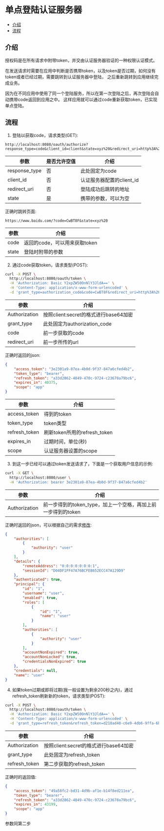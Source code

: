 # 单点登陆认证服务器

- [介绍](#介绍)
- [流程](#流程)


## 介绍

授权码是在所有请求中附带token，并交由认证服务器验证的一种权限认证模式。

在发送请求时需要在应用中判断是否携带token，以及token是否过期，如何没有token或者已经过期，需要跳转到认证服务器中登陆，
之后重新跳转到应用继续完成业务。

因为在不同应用中使用了同一个登陆服务，所以在第一次登陆之后，再次登陆会自动携带code返回到应用之中。
这样应用就可以通过code重新获取token，已实现单点登陆。

## 流程

1. 登陆以获取code，请求类型(GET):

```
http://localhost:8080/oauth/authorize?response_type=code&client_id=client&state=xyz%20&redirect_uri=http%3A%2F%2Fwww.baidu.com
```

参数 | 是否允许空值 | 介绍
---|---|---
response_type | 否 |此处固定为code
client_id | 否 |认证服务器配置的client_id
redirect_uri | 否 | 登陆成功后跳转的地址
state | 是 |携带的参数，可以为空

正确时跳转页面:

```
https://www.baidu.com/?code=CwBT8F&state=xyz%20
```

参数 | 介绍
---|---
code | 返回的code，可以用来获取token
state | 登陆时附带的参数

2. 通过code获取token，请求类型(POST):

```bash
curl -X POST \
  http://localhost:8080/oauth/token \
  -H 'Authorization: Basic Y2xpZW50OnNlY3JldA==' \
  -H 'Content-Type: application/x-www-form-urlencoded' \
  -d 'grant_type=authorization_code&code=CwBT8F&redirect_uri=http%3A%2F%2Fwww.baidu.com'
```

参数 | 介绍
---|---
Authorization | 按照client:secret的格式进行base64加密
grant_type | 此处固定为authorization_code
code | 前一步获取的code
redirect_uri | 前一步所传的url

正确时返回的json:

```json
{
    "access_token": "3e2301a9-87ea-4b0d-9f37-847a6cfed4b2",
    "token_type": "bearer",
    "refresh_token": "a33d2862-4849-470c-9724-c23678a79bc6",
    "expires_in": 40375,
    "scope": "app"
}
```

参数 | 介绍
---|---
access_token | 得到的token
token_type | token类型
refresh_token | 刷新token所用的refresh_token
expires_in | 过期时间，单位(秒)
scope | 认证服务器设置的scope

3. 到这一步已经可以通过token发送请求了，下面是一个获取用户信息的示例:

```bash
curl -X GET \
  http://localhost:8080/user \
  -H 'Authorization: bearer 3e2301a9-87ea-4b0d-9f37-847a6cfed4b2'
```

参数 | 介绍
---|---
Authorization | 前一步得到的token_type，加上一个空格，再加上前一步得到的token

正确时返回的json，可以根据自己的需求[修改](src/main/java/com/example/oauthtest/user/UserController.java):

```json
{
    "authorities": [
        {
            "authority": "user"
        }
    ],
    "details": {
        "remoteAddress": "0:0:0:0:0:0:0:1",
        "sessionId": "D04DF1FF47A76BCFEB652ECC47A129D9"
    },
    "authenticated": true,
    "principal": {
        "id": "1",
        "username": "user",
        "enabled": true,
        "roles": [
            {
                "id": "1",
                "name": "user"
            }
        ],
        "authorities": [
            {
                "authority": "user"
            }
        ],
        "accountNonExpired": true,
        "accountNonLocked": true,
        "credentialsNonExpired": true
    },
    "credentials": null,
    "name": "user"
}
```

4. 如果token过期或即将过期(我一般设置为剩余200秒之内)，通过refresh_token刷新新的token，请求类型(POST):

```bash
curl -X POST \
  http://localhost:8080/oauth/token \
  -H 'Authorization: Basic Y2xpZW50OnNlY3JldA==' \
  -H 'Content-Type: application/x-www-form-urlencoded' \
  -d 'grant_type=refresh_token&refresh_token=d218ad40-c6e9-4db6-9ffa-6ba6e57237ad'
```

参数 | 介绍
---|---
Authorization | 按照client:secret的格式进行base64加密
grant_type | 此处固定为refresh_token
refresh_token | 第二步获取的refresh_token

正确时的返回值:

```json
{
    "access_token": "49a58fc2-bd31-4d9b-af1e-b14f8ed211ea",
    "token_type": "bearer",
    "refresh_token": "a33d2862-4849-470c-9724-c23678a79bc6",
    "expires_in": 43199,
    "scope": "app"
}
```

参数同第二步
